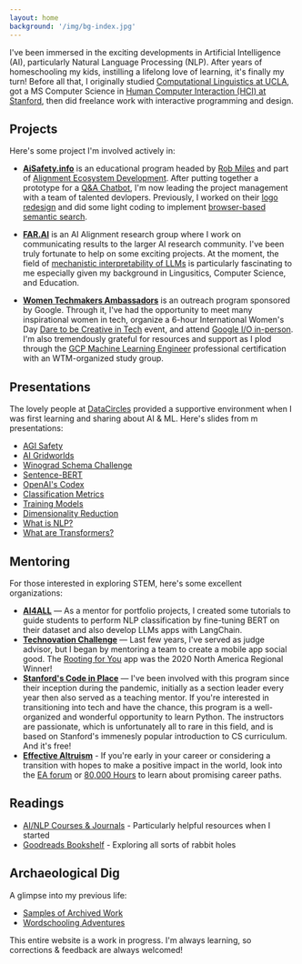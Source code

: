 ```yaml
---
layout: home
background: '/img/bg-index.jpg'
---
```


I've been immersed in the exciting developments in Artificial Intelligence (AI), particularly Natural Language Processing (NLP). After years of homeschooling my kids, instilling a lifelong love of learning, it's finally my turn! Before all that, I originally studied [Computational Linguistics at UCLA](https://linguistics.ucla.edu/), got a MS Computer Science in [Human Computer Interaction (HCI) at Stanford](https://hci.stanford.edu/), then did freelance work with interactive programming and design.

## Projects

Here's some project I'm involved actively in:

- **[AiSafety.info](/2022/03/15/stampy.html)** is an educational program headed by [Rob Miles](https://www.youtube.com/c/RobertMilesAI) and part of [Alignment Ecosystem Development](https://alignment.dev/). After putting together a prototype for a [Q&A Chatbot](/2023/07/15/chatbot.html), I'm now leading the project management with a team of talented devlopers. Previously, I worked on their [logo redesign](/2022/11/20/stampy-min-logo.html) and did some light coding to implement [browser-based semantic search](/2022/07/05/use.html).

- **[FAR.AI](/2022/12/01/goattack-poster.html)** is an AI Alignment research group where I work on communicating results to the larger AI research community. I've been truly fortunate to help on some exciting projects. At the moment, the field of [mechanistic interpretability of LLMs](/2023/06/30/mech-interpret.html) is particularly fascinating to me especially given my background in Lingusitics, Computer Science, and Education.

- **[Women Techmakers Ambassadors](/2022/12/07/wtm-ambassador.html)** is an outreach program sponsored by Google. Through it, I've had the opportunity to meet many inspirational women in tech, organize a 6-hour International Women's Day [Dare to be Creative in Tech](https://ccstan99.github.io/2023/03/22/wtm-iwd.html) event, and attend [Google I/O in-person](https://ccstan99.github.io/2023/05/10/google-io.html). I'm also tremendously grateful for resources and support as I plod through the [GCP Machine Learning Engineer](https://cloud.google.com/learn/certification/machine-learning-engineer) professional certification with an WTM-organized study group.

## Presentations

The lovely people at [DataCircles](https://datacircles.org/) provided a supportive environment when I was first learning and sharing about AI & ML. Here's slides from m presentations:

- [AGI Safety](/docs/JournalClub%202022-03-02%20AGI%20Safety.pdf)
- [AI Gridworlds](/docs/JournalClub%202022-03-30%20AI%20Gridworlds.pdf)
- [Winograd Schema Challenge](/docs/JournalClub%202022-05-25%20NLP.pdf)
- [Sentence-BERT](/docs/JournalClub%202022-07-27%20SBERT.pdf)
- [OpenAI's Codex](/docs/JournalClub%202022-09-14%20Codex.pdf)
- [Classification Metrics](/docs/HOML%20Ch3.pdf)
- [Training Models](/docs/HOML%20Ch4.pdf)
- [Dimensionality Reduction](/docs/HOML%20Ch8.pdf)
- [What is NLP?](https://www.youtube.com/watch?v=Q3N7zoIcjtw&list=PLSGYwl5_qS6jEhXHXuEymvNYvrFuD2BOG&index=1)
- [What are Transformers?](https://www.youtube.com/watch?v=bedJ9bQBG6s&list=PLSGYwl5_qS6jEhXHXuEymvNYvrFuD2BOG&index=2)

## Mentoring

For those interested in exploring STEM, here's some excellent organizations:

- **[AI4ALL](/2022/08/11/ai4all.html)** — As a mentor for portfolio projects, I created some tutorials to guide students to perform NLP classification by fine-tuning BERT on their dataset and also develop LLMs apps with LangChain.
- **[Technovation Challenge](/2022/06/23/technovation.html)** — Last few years, I've served as judge advisor, but I began by mentoring a team to create a mobile app social good. The [Rooting for You](https://sites.google.com/view/code-work-ahead/) app was the 2020 North America Regional Winner!
- **[Stanford's Code in Place](https://codeinplace.stanford.edu/)** — I've been involved with this program since their inception during the pandemic, initially as a section leader every year then also served as a teaching mentor. If you're interested in transitioning into tech and have the chance, this program is a well-organized and wonderful opportunity to learn Python. The instructors are passionate, which is unfortunately all to rare in this field, and is based on Stanford's immenesly popular introduction to CS curriculum. And it's free!
- **[Effective Altruism](https://www.effectivealtruism.org/)** - If you're early in your career or considering a transition with hopes to make a positive impact in the world, look into the [EA forum](https://forum.effectivealtruism.org/handbook) or [80,000 Hours](https://80000hours.org/) to learn about promising career paths.

## Readings

- [AI/NLP Courses & Journals](/resources) - Particularly helpful resources when I started
- [Goodreads Bookshelf](https://www.goodreads.com/review/list/150236560-ccstan99?shelf=read) - Exploring all sorts of rabbit holes


## Archaeological Dig

A glimpse into my previous life:

- [Samples of Archived Work](/2022/01/01/archive.html)
- [Wordschooling Adventures](https://www.cheng2.com/blog/)

This entire website is a work in progress. I'm always learning, so corrections & feedback are always welcomed!

